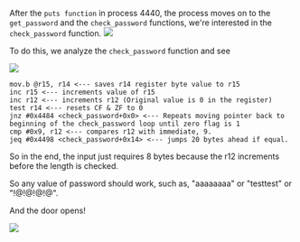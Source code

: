 After the ```puts function``` in process 4440, the process moves on to the ```get_password``` and the ```check_password``` functions, we're interested in the ```check_password``` function. 
![](https://raw.githubusercontent.com/Immobility/CTF-Writeups/master/Embedded-Security-CTF/Tutorial/t1.1.png)


To do this, we analyze the ```check_password``` function and see

![](https://raw.githubusercontent.com/Immobility/CTF-Writeups/master/Embedded-Security-CTF/Tutorial/t1.2.png)

```
mov.b @r15, r14 <--- saves r14 register byte value to r15
inc r15 <--- increments value of r15
inc r12 <--- increments r12 (Original value is 0 in the register)
test r14 <--- resets CF & ZF to 0
jnz	#0x4484 <check_password+0x0> <--- Repeats moving pointer back to beginning of the check_password loop until zero flag is 1
cmp	#0x9, r12 <--- compares r12 with immediate, 9.
jeq	#0x4498 <check_password+0x14> <--- jumps 20 bytes ahead if equal.
```

So in the end, the input just requires 8 bytes because the r12 increments before the length is checked.

So any value of password should work, such as, "aaaaaaaa" or "testtest" or "!@!@!@!@".

And the door opens!

![](https://raw.githubusercontent.com/Immobility/CTF-Writeups/master/Embedded-Security-CTF/Tutorial/t1.3.png)
